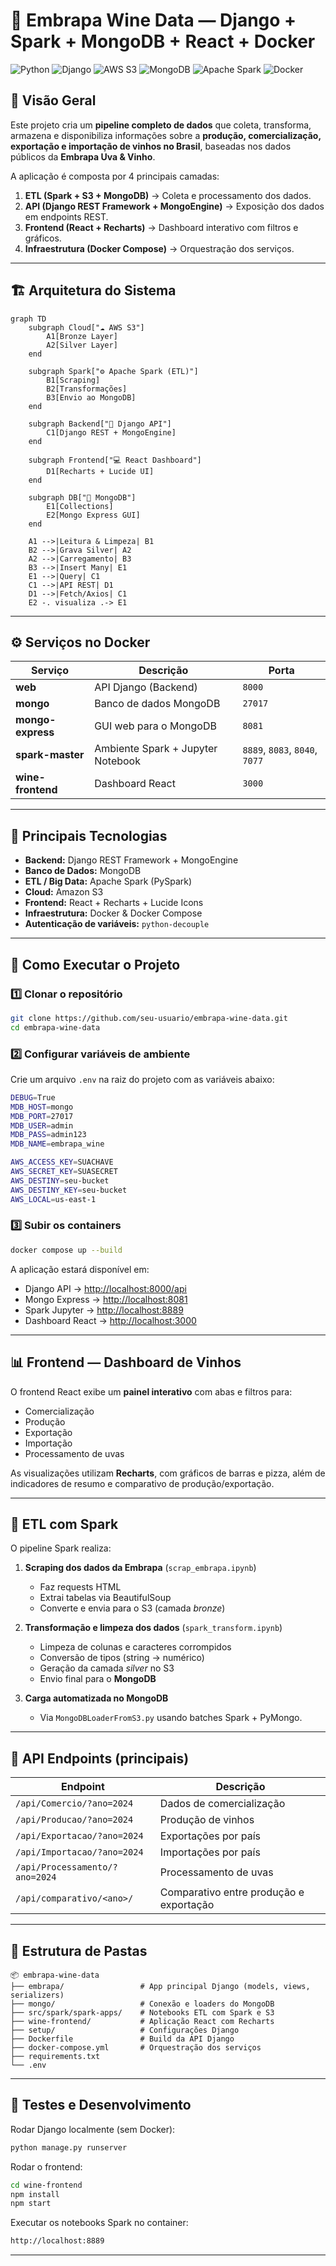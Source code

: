 
# 🍇 Embrapa Wine Data — Django + Spark + MongoDB + React + Docker

![Python](https://img.shields.io/badge/python-3.12-blue)
![Django](https://img.shields.io/badge/Django-REST%20Framework-success)
![AWS S3](https://img.shields.io/badge/Storage-AWS_S3-success)
![MongoDB](https://img.shields.io/badge/Database-MongoDB-green)
![Apache Spark](https://img.shields.io/badge/BigData-Apache%20Spark-orange)
![Docker](https://img.shields.io/badge/Container-Docker-blue)

## 🧩 Visão Geral

Este projeto cria um **pipeline completo de dados** que coleta, transforma, armazena e disponibiliza informações sobre a **produção, comercialização, exportação e importação de vinhos no Brasil**, baseadas nos dados públicos da **Embrapa Uva & Vinho**.

A aplicação é composta por 4 principais camadas:

1. **ETL (Spark + S3 + MongoDB)** → Coleta e processamento dos dados.
2. **API (Django REST Framework + MongoEngine)** → Exposição dos dados em endpoints REST.
3. **Frontend (React + Recharts)** → Dashboard interativo com filtros e gráficos.
4. **Infraestrutura (Docker Compose)** → Orquestração dos serviços.

---

## 🏗️ Arquitetura do Sistema

```mermaid
graph TD
    subgraph Cloud["☁️ AWS S3"]
        A1[Bronze Layer]
        A2[Silver Layer]
    end

    subgraph Spark["⚙️ Apache Spark (ETL)"]
        B1[Scraping]
        B2[Transformações]
        B3[Envio ao MongoDB]
    end

    subgraph Backend["🧩 Django API"]
        C1[Django REST + MongoEngine]
    end

    subgraph Frontend["💻 React Dashboard"]
        D1[Recharts + Lucide UI]
    end

    subgraph DB["🍃 MongoDB"]
        E1[Collections]
        E2[Mongo Express GUI]
    end

    A1 -->|Leitura & Limpeza| B1
    B2 -->|Grava Silver| A2
    A2 -->|Carregamento| B3
    B3 -->|Insert Many| E1
    E1 -->|Query| C1
    C1 -->|API REST| D1
    D1 -->|Fetch/Axios| C1
    E2 -. visualiza .-> E1
```

---

## ⚙️ Serviços no Docker

| Serviço           | Descrição                         | Porta                          |
| ----------------- | --------------------------------- | ------------------------------ |
| **web**           | API Django (Backend)              | `8000`                         |
| **mongo**         | Banco de dados MongoDB            | `27017`                        |
| **mongo-express** | GUI web para o MongoDB            | `8081`                         |
| **spark-master**  | Ambiente Spark + Jupyter Notebook | `8889`, `8083`, `8040`, `7077` |
| **wine-frontend** | Dashboard React                   | `3000`                         |

---

## 🧠 Principais Tecnologias

* **Backend:** Django REST Framework + MongoEngine
* **Banco de Dados:** MongoDB
* **ETL / Big Data:** Apache Spark (PySpark)
* **Cloud:** Amazon S3
* **Frontend:** React + Recharts + Lucide Icons
* **Infraestrutura:** Docker & Docker Compose
* **Autenticação de variáveis:** `python-decouple`

---

## 🚀 Como Executar o Projeto

### 1️⃣ Clonar o repositório

```bash
git clone https://github.com/seu-usuario/embrapa-wine-data.git
cd embrapa-wine-data
```

### 2️⃣ Configurar variáveis de ambiente

Crie um arquivo `.env` na raiz do projeto com as variáveis abaixo:

```bash
DEBUG=True
MDB_HOST=mongo
MDB_PORT=27017
MDB_USER=admin
MDB_PASS=admin123
MDB_NAME=embrapa_wine

AWS_ACCESS_KEY=SUACHAVE
AWS_SECRET_KEY=SUASECRET
AWS_DESTINY=seu-bucket
AWS_DESTINY_KEY=seu-bucket
AWS_LOCAL=us-east-1
```

### 3️⃣ Subir os containers

```bash
docker compose up --build
```

A aplicação estará disponível em:

* Django API → [http://localhost:8000/api](http://localhost:8000/api/)
* Mongo Express → [http://localhost:8081](http://localhost:8081)
* Spark Jupyter → [http://localhost:8889](http://localhost:8889)
* Dashboard React → [http://localhost:3000](http://localhost:3000)

---

## 📊 Frontend — Dashboard de Vinhos

O frontend React exibe um **painel interativo** com abas e filtros para:

* Comercialização
* Produção
* Exportação
* Importação
* Processamento de uvas

As visualizações utilizam **Recharts**, com gráficos de barras e pizza, além de indicadores de resumo e comparativo de produção/exportação.

---

## 🔄 ETL com Spark

O pipeline Spark realiza:

1. **Scraping dos dados da Embrapa** (`scrap_embrapa.ipynb`)

   * Faz requests HTML
   * Extrai tabelas via BeautifulSoup
   * Converte e envia para o S3 (camada *bronze*)

2. **Transformação e limpeza dos dados** (`spark_transform.ipynb`)

   * Limpeza de colunas e caracteres corrompidos
   * Conversão de tipos (string → numérico)
   * Geração da camada *silver* no S3
   * Envio final para o **MongoDB**

3. **Carga automatizada no MongoDB**

   * Via `MongoDBLoaderFromS3.py` usando batches Spark + PyMongo.

---

## 📡 API Endpoints (principais)

| Endpoint                       | Descrição                               |
| ------------------------------ | --------------------------------------- |
| `/api/Comercio/?ano=2024`      | Dados de comercialização                |
| `/api/Producao/?ano=2024`      | Produção de vinhos                      |
| `/api/Exportacao/?ano=2024`    | Exportações por país                    |
| `/api/Importacao/?ano=2024`    | Importações por país                    |
| `/api/Processamento/?ano=2024` | Processamento de uvas                   |
| `/api/comparativo/<ano>/`      | Comparativo entre produção e exportação |

---

## 🧰 Estrutura de Pastas

```
📦 embrapa-wine-data
├── embrapa/                 # App principal Django (models, views, serializers)
├── mongo/                   # Conexão e loaders do MongoDB
├── src/spark/spark-apps/    # Notebooks ETL com Spark e S3
├── wine-frontend/           # Aplicação React com Recharts
├── setup/                   # Configurações Django
├── Dockerfile               # Build da API Django
├── docker-compose.yml       # Orquestração dos serviços
├── requirements.txt
└── .env
```

---

## 🧪 Testes e Desenvolvimento

Rodar Django localmente (sem Docker):

```bash
python manage.py runserver
```

Rodar o frontend:

```bash
cd wine-frontend
npm install
npm start
```

Executar os notebooks Spark no container:

```bash
http://localhost:8889
```

---
